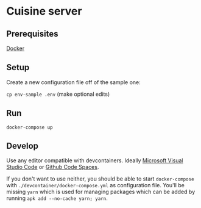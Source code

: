 # Cuisine server

## Prerequisites

[Docker](https://www.docker.com/get-started)

## Setup

Create a new configuration file off of the sample one:

`cp env-sample .env` (make optional edits)

## Run

`docker-compose up`

## Develop

Use any editor compatible with devcontainers. Ideally [Microsoft Visual Studio Code](https://code.visualstudio.com/) or [Github Code Spaces](https://github.com/features/codespaces).

If you don't want to use neither, you should be able to start `docker-compose` with `./devcontainer/docker-compose.yml` as configuration file. You'll be missing `yarn` which is used for managing packages which can be added by running `apk add --no-cache yarn; yarn`.